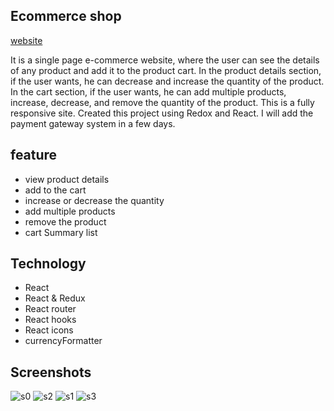 
## Ecommerce shop
[website](https://e-commerce-shop-site.netlify.app/)

It is a single page e-commerce website, where the user can see the details of any product and add it to the product cart. In the product details section, if the user wants, he can decrease and increase the quantity of the product. In the cart section, if the user wants, he can add multiple products, increase, decrease, and remove the quantity of the product. This is a fully responsive site. Created this project using Redox and React. I will add the payment gateway system in a few days.

## feature
* view product details
* add to the cart
* increase or decrease the quantity
* add multiple products
* remove the product
* cart Summary list

## Technology

* React
* React & Redux 
* React router
* React hooks
* React icons
* currencyFormatter


## Screenshots
![s0](https://user-images.githubusercontent.com/39863835/100742648-532ef800-3405-11eb-8494-724e57856391.png)
![s2](https://user-images.githubusercontent.com/39863835/100742660-5a560600-3405-11eb-9bb9-5ba303ca7c1d.jpg)
![s1](https://user-images.githubusercontent.com/39863835/100742698-69d54f00-3405-11eb-9061-43029dd7e031.jpg)
![s3](https://user-images.githubusercontent.com/39863835/100742708-6d68d600-3405-11eb-95fe-cfdcd49b9a98.jpg)